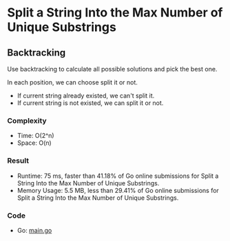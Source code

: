 # Split a String Into the Max Number of Unique Substrings



## Backtracking

Use backtracking to calculate all possible solutions and pick the best one.

In each position, we can choose split it or not.
- If current string already existed, we can't split it.
- If current string is not existed, we can split it or not.


### Complexity

- Time: O(2^n)
- Space: O(n)


### Result

- Runtime: 75 ms, faster than 41.18% of Go online submissions for Split a String Into the Max Number of Unique Substrings.
- Memory Usage: 5.5 MB, less than 29.41% of Go online submissions for Split a String Into the Max Number of Unique Substrings.


### Code

- Go: [main.go](#maingo)
